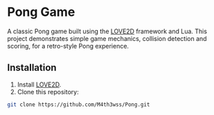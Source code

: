 # Pong Game

A classic Pong game built using the [LOVE2D](https://love2d.org/) framework and Lua. This project demonstrates simple game mechanics, collision detection and scoring, for a retro-style Pong experience.

## Installation

1. Install [LOVE2D](https://love2d.org/).
2. Clone this repository:

```bash
git clone https://github.com/M4th3wss/Pong.git
